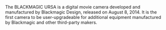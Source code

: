 The BLACKMAGIC URSA is a digital movie camera developed and manufactured by Blackmagic Design, released on August 8, 2014. It is the first camera to be user-upgradeable for additional equipment manufactured by Blackmagic and other third-party makers.
